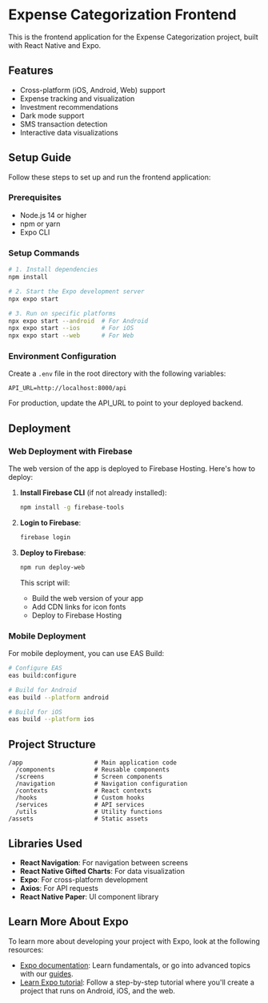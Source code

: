 # Expense Categorization Frontend

This is the frontend application for the Expense Categorization project, built with React Native and Expo.

## Features

- Cross-platform (iOS, Android, Web) support
- Expense tracking and visualization
- Investment recommendations
- Dark mode support
- SMS transaction detection
- Interactive data visualizations

## Setup Guide

Follow these steps to set up and run the frontend application:

### Prerequisites

- Node.js 14 or higher
- npm or yarn
- Expo CLI

### Setup Commands

```bash
# 1. Install dependencies
npm install

# 2. Start the Expo development server
npx expo start

# 3. Run on specific platforms
npx expo start --android  # For Android
npx expo start --ios      # For iOS
npx expo start --web      # For Web
```

### Environment Configuration

Create a `.env` file in the root directory with the following variables:

```
API_URL=http://localhost:8000/api
```

For production, update the API_URL to point to your deployed backend.

## Deployment

### Web Deployment with Firebase

The web version of the app is deployed to Firebase Hosting. Here's how to deploy:

1. **Install Firebase CLI** (if not already installed):
   ```bash
   npm install -g firebase-tools
   ```

2. **Login to Firebase**:
   ```bash
   firebase login
   ```

3. **Deploy to Firebase**:
   ```bash
   npm run deploy-web
   ```

   This script will:
   - Build the web version of your app
   - Add CDN links for icon fonts
   - Deploy to Firebase Hosting

### Mobile Deployment

For mobile deployment, you can use EAS Build:

```bash
# Configure EAS
eas build:configure

# Build for Android
eas build --platform android

# Build for iOS
eas build --platform ios
```

## Project Structure

```
/app                    # Main application code
  /components           # Reusable components
  /screens              # Screen components
  /navigation           # Navigation configuration
  /contexts             # React contexts
  /hooks                # Custom hooks
  /services             # API services
  /utils                # Utility functions
/assets                 # Static assets
```

## Libraries Used

- **React Navigation**: For navigation between screens
- **React Native Gifted Charts**: For data visualization
- **Expo**: For cross-platform development
- **Axios**: For API requests
- **React Native Paper**: UI component library

## Learn More About Expo

To learn more about developing your project with Expo, look at the following resources:

- [Expo documentation](https://docs.expo.dev/): Learn fundamentals, or go into advanced topics with our [guides](https://docs.expo.dev/guides).
- [Learn Expo tutorial](https://docs.expo.dev/tutorial/introduction/): Follow a step-by-step tutorial where you'll create a project that runs on Android, iOS, and the web.
